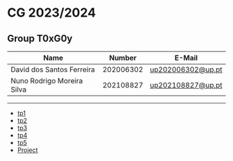 # CG 2023/2024

## Group T0xG0y
| Name             | Number    | E-Mail             |
| ---------------- | --------- | ------------------ |
| David dos Santos Ferreira       | 202006302 | up202006302@up.pt               |
| Nuno Rodrigo Moreira Silva        | 202108827| up202108827@up.pt                |

----

  - [tp1](tp1/README.md)
  - [tp2](tp2/README.md)
  - [tp3](tp3/README.md)
  - [tp4](tp4/README.md)
  - [tp5](tp5/README.md)
  - [Project](proj/README.md)